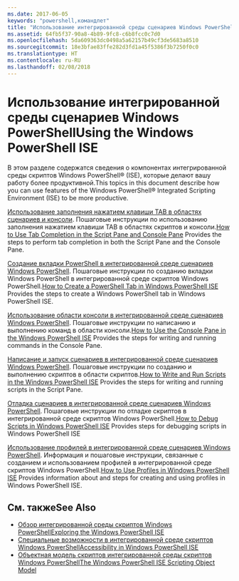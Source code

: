 ```yaml
---
ms.date: 2017-06-05
keywords: "powershell,командлет"
title: "Использование интегрированной среды сценариев Windows PowerShell"
ms.assetid: 64fb5f37-90a8-4b89-9fc8-c6b8fcc0c7d0
ms.openlocfilehash: 5da609363dc0498a5a62157b49cf3de5683a8510
ms.sourcegitcommit: 18e3bfae83ffe282d3fd1a45f5386f3b7250f0c0
ms.translationtype: HT
ms.contentlocale: ru-RU
ms.lasthandoff: 02/08/2018
---
```

# <a name="using-the-windows-powershell-ise"></a><span data-ttu-id="2b833-103">Использование интегрированной среды сценариев Windows PowerShell</span><span class="sxs-lookup"><span data-stu-id="2b833-103">Using the Windows PowerShell ISE</span></span>
<span data-ttu-id="2b833-104">В этом разделе содержатся сведения о компонентах интегрированной среды скриптов Windows PowerShell® (ISE), которые делают вашу работу более продуктивной.</span><span class="sxs-lookup"><span data-stu-id="2b833-104">This topics in this document describe how you can use features of the Windows PowerShell® Integrated Scripting Environment (ISE) to be more productive.</span></span>

<span data-ttu-id="2b833-105">[Использование заполнения нажатием клавиши TAB в областях сценариев и консоли](How-to-Use-Tab-Completion-in-the-Script-Pane-and-Console-Pane.md). Пошаговые инструкции по использованию заполнения нажатием клавиши TAB в областях скриптов и консоли.</span><span class="sxs-lookup"><span data-stu-id="2b833-105">[How to Use Tab Completion in the Script Pane and Console Pane](How-to-Use-Tab-Completion-in-the-Script-Pane-and-Console-Pane.md) Provides the steps to perform tab completion in both the Script Pane and the Console Pane.</span></span>

<span data-ttu-id="2b833-106">[Создание вкладки PowerShell в интегрированной среде сценариев Windows PowerShell](How-to-Create-a-PowerShell-Tab-in-Windows-PowerShell-ISE.md). Пошаговые инструкции по созданию вкладки Windows PowerShell в интегрированной среде скриптов Windows PowerShell.</span><span class="sxs-lookup"><span data-stu-id="2b833-106">[How to Create a PowerShell Tab in Windows PowerShell ISE](How-to-Create-a-PowerShell-Tab-in-Windows-PowerShell-ISE.md) Provides the steps to create a Windows PowerShell tab in Windows PowerShell ISE.</span></span>

<span data-ttu-id="2b833-107">[Использование области консоли в интегрированной среде сценариев Windows PowerShell](How-to-Use-the-Console-Pane-in-the-Windows-PowerShell-ISE.md). Пошаговые инструкции по написанию и выполнению команд в области консоли.</span><span class="sxs-lookup"><span data-stu-id="2b833-107">[How to Use the Console Pane in the Windows PowerShell ISE](How-to-Use-the-Console-Pane-in-the-Windows-PowerShell-ISE.md) Provides the steps for writing and running commands in the Console Pane.</span></span>

<span data-ttu-id="2b833-108">[Написание и запуск сценариев в интегрированной среде сценариев Windows PowerShell](How-to-Write-and-Run-Scripts-in-the-Windows-PowerShell-ISE.md). Пошаговые инструкции по созданию и выполнению скриптов в области скриптов.</span><span class="sxs-lookup"><span data-stu-id="2b833-108">[How to Write and Run Scripts in the Windows PowerShell ISE](How-to-Write-and-Run-Scripts-in-the-Windows-PowerShell-ISE.md) Provides the steps for writing and running scripts in the Script Pane.</span></span>

<span data-ttu-id="2b833-109">[Отладка сценариев в интегрированной среде сценариев Windows PowerShell](How-to-Debug-Scripts-in-Windows-PowerShell-ISE.md). Пошаговые инструкции по отладке скриптов в интегрированной среде скриптов Windows PowerShell.</span><span class="sxs-lookup"><span data-stu-id="2b833-109">[How to Debug Scripts in Windows PowerShell ISE](How-to-Debug-Scripts-in-Windows-PowerShell-ISE.md) Provides steps for debugging scripts in Windows PowerShell ISE</span></span>

<span data-ttu-id="2b833-110">[Использование профилей в интегрированной среде сценариев Windows PowerShell](How-to-Use-Profiles-in-Windows-PowerShell-ISE.md). Информация и пошаговые инструкции, связанные с созданием и использованием профилей в интегрированной среде скриптов Windows PowerShell.</span><span class="sxs-lookup"><span data-stu-id="2b833-110">[How to Use Profiles in Windows PowerShell ISE](How-to-Use-Profiles-in-Windows-PowerShell-ISE.md) Provides information about and steps for creating and using profiles in Windows PowerShell ISE.</span></span>

## <a name="see-also"></a><span data-ttu-id="2b833-111">См. также</span><span class="sxs-lookup"><span data-stu-id="2b833-111">See Also</span></span>
- [<span data-ttu-id="2b833-112">Обзор интегрированной среды скриптов Windows PowerShell</span><span class="sxs-lookup"><span data-stu-id="2b833-112">Exploring the Windows PowerShell ISE</span></span>](../../getting-started/fundamental/Exploring-the-Windows-PowerShell-ISE.md)
- [<span data-ttu-id="2b833-113">Специальные возможности в интегрированной среде скриптов Windows PowerShell</span><span class="sxs-lookup"><span data-stu-id="2b833-113">Accessibility in Windows PowerShell ISE</span></span>](../../setup/Accessibility-in-Windows-PowerShell-ISE.md)
- [<span data-ttu-id="2b833-114">Объектная модель скриптов интегрированной среды скриптов Windows PowerShell</span><span class="sxs-lookup"><span data-stu-id="2b833-114">The Windows PowerShell ISE Scripting Object Model</span></span>](https://technet.microsoft.com/en-us/library/69b047d0-da79-413e-b948-8e45d05d1f85)

